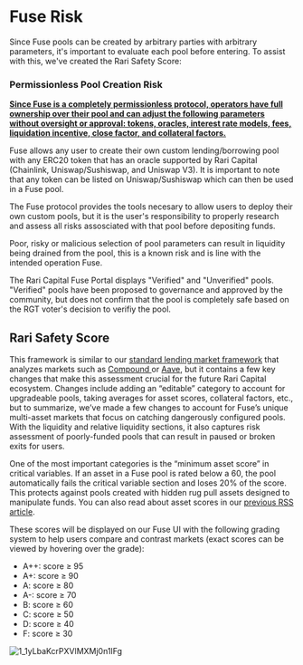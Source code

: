 # Fuse Risk

Since Fuse pools can be created by arbitrary parties with arbitrary parameters, it's important to evaluate each pool before entering. To assist with this, we've created the Rari Safety Score:

### Permissionless Pool Creation Risk

**<u>Since Fuse is a completely permissionless protocol, operators have full ownership over their pool and can adjust the following parameters without oversight or approval: tokens, oracles, interest rate models, fees, liquidation incentive, close factor, and collateral factors.</u>**

Fuse allows any user to create their own custom lending/borrowing pool with any ERC20 token that has an oracle supported by Rari Capital (Chainlink, Uniswap/Sushiswap, and Uniswap V3). It is important to note that any token can be listed on Uniswap/Sushiswap which can then be used in a Fuse pool. 

The Fuse protocol provides the tools necesary to allow users to deploy their own custom pools, but it is the user's responsibility to properly research and assess all risks assosciated with that pool before depositing funds. 

Poor, risky or malicious selection of pool parameters can result in liquidity being drained from the pool, this is a known risk and is line with the intended operation Fuse.

The Rari Capital Fuse Portal displays "Verified" and "Unverified" pools. "Verified" pools have been proposed to governance and approved by the community, but does not confirm that the pool is completely safe based on the RGT voter's decision to verifiy the pool. 

## Rari Safety Score

This framework is similar to our [standard lending market framework](https://medium.com/rari-capital/rari-safety-scores-17893c4d998) that analyzes markets such as [Compound ](https://compound.finance/)or [Aave](https://aave.com/), but it contains a few key changes that make this assessment crucial for the future Rari Capital ecosystem. Changes include adding an “editable” category to account for upgradeable pools, taking averages for asset scores, collateral factors, etc., but to summarize, we’ve made a few changes to account for Fuse’s unique multi-asset markets that focus on catching dangerously configured pools. With the liquidity and relative liquidity sections, it also captures risk assessment of poorly-funded pools that can result in paused or broken exits for users.

One of the most important categories is the “minimum asset score” in critical variables. If an asset in a Fuse pool is rated below a 60, the pool automatically fails the critical variable section and loses 20% of the score. This protects against pools created with hidden rug pull assets designed to manipulate funds. You can also read about asset scores in our [previous RSS article](https://medium.com/rari-capital/rari-safety-scores-17893c4d998).

These scores will be displayed on our Fuse UI with the following grading system to help users compare and contrast markets (exact scores can be viewed by hovering over the grade):

- A++: score ≥ 95
- A+: score ≥ 90
- A: score ≥ 80
- A-: score ≥ 70
- B: score ≥ 60
- C: score ≥ 50
- D: score ≥ 40
- F: score ≥ 30

![1_1yLbaKcrPXVlMXMj0n1IFg](https://user-images.githubusercontent.com/50163445/126051944-63c25c83-0423-4fcd-9391-d9f0311d8f73.jpeg)